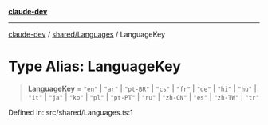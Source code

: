 [**claude-dev**](../../../README.md)

***

[claude-dev](../../../README.md) / [shared/Languages](../README.md) / LanguageKey

# Type Alias: LanguageKey

> **LanguageKey** = `"en"` \| `"ar"` \| `"pt-BR"` \| `"cs"` \| `"fr"` \| `"de"` \| `"hi"` \| `"hu"` \| `"it"` \| `"ja"` \| `"ko"` \| `"pl"` \| `"pt-PT"` \| `"ru"` \| `"zh-CN"` \| `"es"` \| `"zh-TW"` \| `"tr"`

Defined in: src/shared/Languages.ts:1
